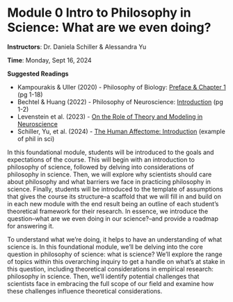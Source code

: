 # **Module 0** Intro to Philosophy in Science: What are we even doing?

**Instructors**: Dr. Daniela Schiller & Alessandra Yu     

**Time**: Monday, Sept 16, 2024      

**Suggested Readings**      
- Kampourakis & Uller (2020) - Philosophy of Biology: [Preface & Chapter 1](https://virtualmmx.ddns.net/gbooks/PhilosophyofScienceforBiologists.pdf) (pg 1-18)
- Bechtel & Huang (2022) - Philosophy of Neuroscience:  [Introduction](https://web.archive.org/web/20220209142019id_/https://www.cambridge.org/core/services/aop-cambridge-core/content/view/8EB23CCDB2E9D414EDA36CB8A5B8F62A/9781108931502AR.pdf/philosophy-of-neuroscience.pdf) (pg 1-2)
- Levenstein et al. (2023) - [On the Role of Theory and Modeling in Neuroscience](https://www.jneurosci.org/content/43/7/1074)
- Schiller, Yu, et al. (2024) - [The Human Affectome: Introduction](https://www.sciencedirect.com/science/article/pii/S0149763423004190) (example of phil in sci)

In this foundational module, students will be introduced to the goals and expectations of the course. This will begin with an introduction to philosophy of science, followed by delving into considerations of philosophy in science. Then, we will explore why scientists should care about philosophy and what barriers we face in practicing philosophy in science. Finally, students will be introduced to the template of assumptions that gives the course its structure–a scaffold that we will fill in and build on in each new module with the end result being an outline of each student’s theoretical framework for their research. In essence, we introduce the question–what are we even doing in our science?–and provide a roadmap for answering it.

To understand what we’re doing, it helps to have an understanding of what science is. In this foundational module, we’ll be delving into the core question in philosophy of science: what is science? We’ll explore the range of topics within this overarching inquiry to get a handle on what’s at stake in this question, including theoretical considerations in empirical research: philosophy in science. Then, we’ll identify potential challenges that scientists face in embracing the full scope of our field and examine how these challenges influence theoretical considerations.